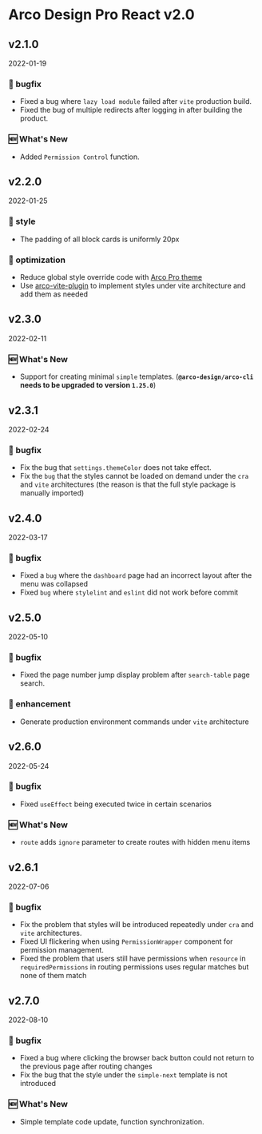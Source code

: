 # Arco Design Pro React v2.0

## v2.1.0

2022-01-19

### 🐛 bugfix

- Fixed a bug where `lazy load module` failed after `vite` production build.
- Fixed the bug of multiple redirects after logging in after building the product.

### 🆕 What's New

- Added `Permission Control` function.

## v2.2.0

2022-01-25

### 💅 style

- The padding of all block cards is uniformly 20px

### 💎 optimization

- Reduce global style override code with [Arco Pro theme](https://arco.design/themes/design/2207)
- Use [arco-vite-plugin](https://github.com/arco-design/arco-plugins/blob/main/packages/plugin-vite-react/README.md) to implement styles under vite architecture and add them as needed

## v2.3.0

2022-02-11

### 🆕 What's New

- Support for creating minimal `simple` templates. (**`@arco-design/arco-cli` needs to be upgraded to version `1.25.0`**)

## v2.3.1

2022-02-24

### 🐛 bugfix

- Fix the bug that `settings.themeColor` does not take effect.
- Fix the `bug` that the styles cannot be loaded on demand under the `cra` and `vite` architectures (the reason is that the full style package is manually imported)

## v2.4.0

2022-03-17

### 🐛 bugfix

- Fixed a `bug` where the `dashboard` page had an incorrect layout after the menu was collapsed
- Fixed `bug` where `stylelint` and `eslint` did not work before commit

## v2.5.0

2022-05-10

### 🐛 bugfix

- Fixed the page number jump display problem after `search-table` page search.

### 💎 enhancement

- Generate production environment commands under `vite` architecture

## v2.6.0

2022-05-24

### 🐛 bugfix

- Fixed `useEffect` being executed twice in certain scenarios

### 🆕 What's New

- `route` adds `ignore` parameter to create routes with hidden menu items

## v2.6.1

2022-07-06

### 🐛 bugfix

- Fix the problem that styles will be introduced repeatedly under `cra` and `vite` architectures.
- Fixed UI flickering when using `PermissionWrapper` component for permission management.
- Fixed the problem that users still have permissions when `resource` in `requiredPermissions` in routing permissions uses regular matches but none of them match

## v2.7.0

2022-08-10

### 🐛 bugfix

- Fixed a bug where clicking the browser back button could not return to the previous page after routing changes
- Fix the bug that the style under the `simple-next` template is not introduced

### 🆕 What's New

- Simple template code update, function synchronization.
